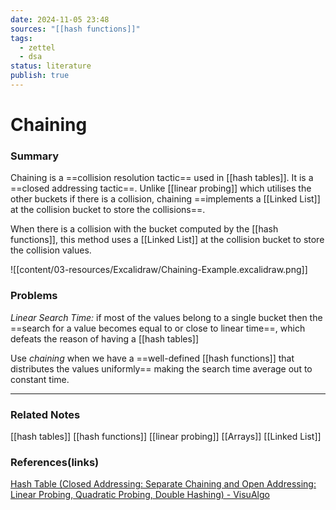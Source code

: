 ```yaml
---
date: 2024-11-05 23:48
sources: "[[hash functions]]"
tags:
  - zettel
  - dsa
status: literature
publish: true
---
```

# Chaining

### Summary
Chaining is a ==collision resolution tactic== used in [[hash tables]]. It is a ==closed addressing tactic==. Unlike [[linear probing]] which utilises the other buckets if there is a collision, chaining ==implements a [[Linked List]] at the collision bucket to store the collisions==.

When there is a collision with the bucket computed by the [[hash functions]], this method uses a [[Linked List]] at the collision bucket to store the collision values.

![[content/03-resources/Excalidraw/Chaining-Example.excalidraw.png]]

### Problems 
*Linear Search Time:* if most of the values belong to a single bucket then the ==search for a value becomes equal to or close to linear time==, which defeats the reason of having a [[hash tables]]

Use *chaining* when we have a ==well-defined [[hash functions]] that distributes the values uniformly== making the search time average out to constant time. 

---
### Related Notes
[[hash tables]]
[[hash functions]]
[[linear probing]]
[[Arrays]]
[[Linked List]]

### References(links)
[Hash Table (Closed Addressing: Separate Chaining and Open Addressing: Linear Probing, Quadratic Probing, Double Hashing) - VisuAlgo](https://visualgo.net/en/hashtable)